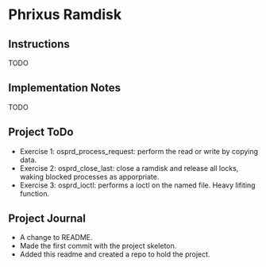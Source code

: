Phrixus Ramdisk
===============

Instructions
------------
TODO

Implementation Notes
--------------------
TODO

Project ToDo
------------

*	Exercise 1: osprd_process_request: perform the read or write by copying
                    data.
*	Exercise 2: osprd_close_last: close a ramdisk and release all locks, 
                                      waking blocked processes as apporpriate.
*	Exercise 3: osprd_ioctl: performs a ioctl on the named file.  Heavy 
                    lifiting function.

Project Journal
---------------
*	A change to README.
*	Made the first commit with the project skeleton.
*	Added this readme and created a repo to hold the project.

